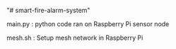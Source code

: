 "# smart-fire-alarm-system" 


main.py : python code ran on Raspberry Pi sensor node

mesh.sh : Setup mesh network in Raspberry Pi

